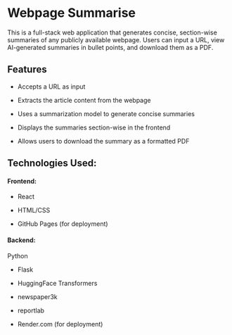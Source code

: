 # Webpage Summarise
This is a full-stack web application that generates concise, section-wise summaries of any publicly available webpage. Users can input a URL, view AI-generated summaries in bullet points, and download them as a PDF.

## Features
- Accepts a URL as input

- Extracts the article content from the webpage

- Uses a summarization model to generate concise summaries

- Displays the summaries section-wise in the frontend

- Allows users to download the summary as a formatted PDF

## Technologies Used:
#### Frontend:
- React

- HTML/CSS

- GitHub Pages (for deployment)
#### Backend:
Python

- Flask

- HuggingFace Transformers

- newspaper3k

- reportlab

- Render.com (for deployment)
